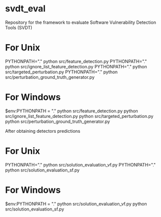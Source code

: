 # svdt_eval
Repository for the framework to evaluate Software Vulnerability Detection Tools (SVDT)


# For Unix

PYTHONPATH="." python src/feature_detection.py
PYTHONPATH="." python src/ignore_list_feature_detection.py
PYTHONPATH="." python src/targeted_perturbation.py
PYTHONPATH="." python src/perturbation_ground_truth_generator.py

# For Windows
$env:PYTHONPATH = "."
python src/feature_detection.py
python src/ignore_list_feature_detection.py
python src/targeted_perturbation.py
python src/perturbation_ground_truth_generator.py

After obtaining detectors predictions

# For Unix

PYTHONPATH="." python src/solution_evaluation_vf.py
PYTHONPATH="." python src/solution_evaluation_sf.py

# For Windows
$env:PYTHONPATH = "."
python src/solution_evaluation_vf.py
python src/solution_evaluation_sf.py